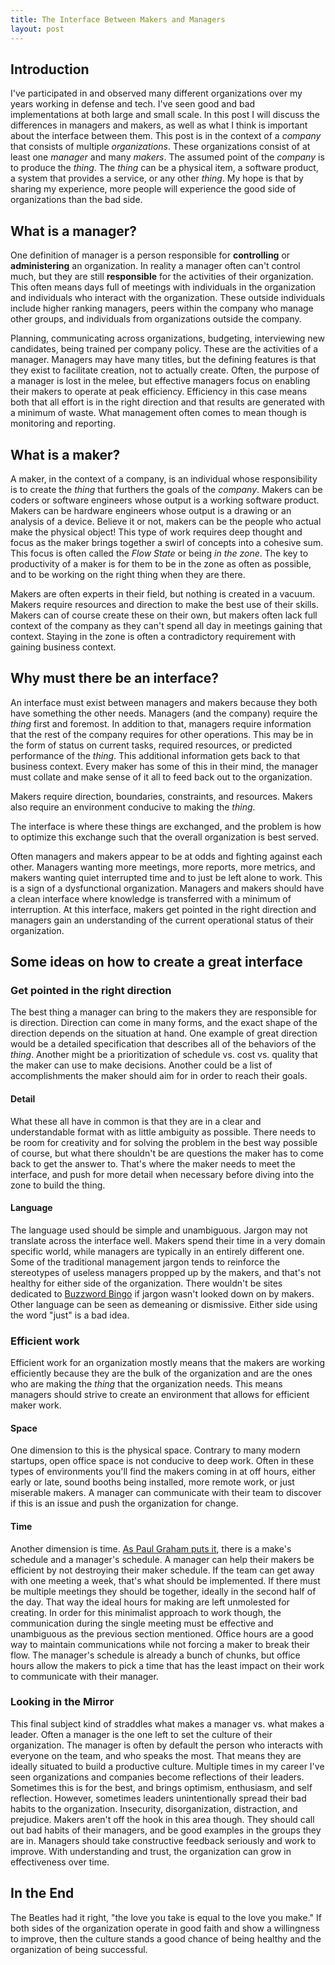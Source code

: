 ```yaml
---
title: The Interface Between Makers and Managers
layout: post
---
```

## Introduction
I've participated in and observed many different organizations over my years working in defense and tech.  I've seen good and bad implementations at both large and small scale.  In this post I will discuss the differences in managers and makers, as well as what I think is important about the interface between them. This post is in the context of a *company* that consists of multiple *organizations*.  These organizations consist of at least one *manager* and many *makers*.  The assumed point of the *company* is to produce the *thing*.  The *thing* can be a physical item, a software product, a system that provides a service, or any other *thing*.  My hope is that by sharing my experience, more people will experience the good side of organizations than the bad side. 

## What is a manager?
One definition of manager is a person responsible for **controlling** or **administering** an organization.  In reality a manager often can't control much, but they are still **responsible** for the activities of their organization. This often means days full of meetings with individuals in the organization and individuals who interact with the organization.  These outside individuals include higher ranking managers, peers within the company who manage other groups, and individuals from organizations outside the company. 

Planning, communicating across organizations, budgeting, interviewing new candidates, being trained per company policy.  These are the activities of a manager.  Managers may have many titles, but the defining features is that they exist to facilitate creation, not to actually create. Often, the purpose of a manager is lost in the melee, but effective managers focus on enabling their makers to operate at peak efficiency. Efficiency in this case means both that all effort is in the right direction and that results are generated with a minimum of waste.  What management often comes to mean though is monitoring and reporting.  

## What is a maker?
A maker, in the context of a company, is an individual whose responsibility is to create the *thing* that furthers the goals of the *company*.  Makers can be coders or software engineers whose output is a working software product.  Makers can be hardware engineers whose output is a drawing or an analysis of a device. Believe it or not, makers can be the people who actual make the physical object! This type of work requires deep thought and focus as the maker brings together a swirl of concepts into a cohesive sum.  This focus is often called the *Flow State* or being *in the zone*.  The key to productivity of a maker is for them to be in the zone as often as possible, and to be working on the right thing when they are there.

Makers are often experts in their field, but nothing is created in a vacuum.  Makers require resources and direction to make the best use of their skills.  Makers can of course create these on their own, but makers often lack full context of the company as they can't spend all day in meetings gaining that context. Staying in the zone is often a contradictory requirement with gaining business context.

## Why must there be an interface?
An interface must exist between managers and makers because they both have something the other needs.  Managers (and the company) require the *thing* first and foremost. In addition to that, managers require information that the rest of the company requires for other operations.  This may be in the form of status on current tasks, required resources, or predicted performance of the *thing*.  This additional information gets back to that business context.  Every maker has some of this in their mind, the manager must collate and make sense of it all to feed back out to the organization. 

Makers require direction, boundaries, constraints, and resources.  Makers also require an environment conducive to making the *thing*. 

The interface is where these things are exchanged, and the problem is how to optimize this exchange such that the overall organization is best served. 

Often managers and makers appear to be at odds and fighting against each other.  Managers wanting more meetings, more reports, more metrics, and makers wanting quiet interrupted time and to just be left alone to work. This is a sign of a dysfunctional organization.  Managers and makers should have a clean interface where knowledge is transferred with a minimum of interruption. At this interface, makers get pointed in the right direction and managers gain an understanding of the current operational status of their organization. 

## Some ideas on how to create a great interface
### Get pointed in the right direction
The best thing a manager can bring to the makers they are responsible for is direction.  Direction can come in many forms, and the exact shape of the direction depends on the situation at hand.  One example of great direction would be a detailed specification that describes all of the behaviors of the *thing*. Another might be a prioritization of schedule vs. cost vs. quality that the maker can use to make decisions.  Another could be a list of accomplishments the maker should aim for in order to reach their goals. 
#### Detail
What these all have in common is that they are in a clear and understandable format with as little ambiguity as possible. There needs to be room for creativity and for solving the problem in the best way possible of course, but what there shouldn't be are questions the maker has to come back to get the answer to. That's where the maker needs to meet the interface, and push for more detail when necessary before diving into the zone to build the thing.
#### Language
The language used should be simple and unambiguous.  Jargon may not translate across the interface well.  Makers spend their time in a very domain specific world, while managers are typically in an entirely different one.  Some of the traditional management jargon tends to reinforce the stereotypes of useless managers propped up by the makers, and that's not healthy for either side of the organization. There wouldn't be sites dedicated to [Buzzword Bingo](https://lurkertech.com/buzzword-bingo/) if jargon wasn't looked down on by makers. Other language can be seen as demeaning or dismissive.  Either side using the word "just" is a bad idea.  

### Efficient work
Efficient work for an organization mostly means that the makers are working efficiently because they are the bulk of the organization and are the ones who are making the *thing* that the organization needs.  This means managers should strive to create an environment that allows for efficient maker work.  
#### Space
One dimension to this is the physical space.  Contrary to many modern startups, open office space is not conducive to deep work.  Often in these types of environments you'll find the makers coming in at off hours, either early or late, sound booths being installed, more remote work, or just miserable makers. A manager can communicate with their team to discover if this is an issue and push the organization for change.  
#### Time
Another dimension is time.  [As Paul Graham puts it](http://paulgraham.com/makersschedule.html), there is a make's schedule and a manager's schedule. A manager can help their makers be efficient by not destroying their maker schedule.  If the team can get away with one meeting a week, that's what should be implemented.  If there must be multiple meetings they should be together, ideally in the second half of the day.  That way the ideal hours for making are left unmolested for creating.  In order for this minimalist approach to work though, the communication during the single meeting must be effective and unambiguous as the previous section mentioned.
Office hours are a good way to maintain communications while not forcing a maker to break their flow.  The manager's schedule is already a bunch of chunks, but office hours allow the makers to pick a time that has the least impact on their work to communicate with their manager.

### Looking in the Mirror
This final subject kind of straddles what makes a manager vs. what makes a leader.  Often a manager is the one left to set the culture of their organization.  The manager is often by default the person who interacts with everyone on the team, and who speaks the most.  That means they are ideally situated to build a productive culture.  Multiple times in my career I've seen organizations and companies become reflections of their leaders.  Sometimes this is for the best, and brings optimism, enthusiasm, and self reflection.  However, sometimes leaders unintentionally spread their bad habits to the organization.  Insecurity, disorganization, distraction, and prejudice.  Makers aren't off the hook in this area though.  They should call out bad habits of their managers, and be good examples in the groups they are in.  Managers should take constructive feedback seriously and work to improve.  With understanding and trust, the organization can grow in effectiveness over time.

## In the End
The Beatles had it right, "the love you take is equal to the love you make." If both sides of the organization operate in good faith and show a willingness to improve, then the culture stands a good chance of being healthy and the organization of being successful. 
